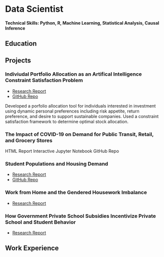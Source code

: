 # Data Scientist
#### Technical Skills: Python, R, Machine Learning, Statistical Analysis, Causal Inference

## Education

## Projects
### Indiviudal Portfolio Allocation as an Artifical Intelligence Constraint Satisfaction Problem
- [Research Report](/projects/AIProject.pdf)
- [GitHub Repo](https://github.com/juliedawkins/ai-stock-portfolio)

Developed a porfolio allocation tool for individuals interested in investment using dynamic personal preferences including risk appetite, return preference, and desire to support sustainable companies. Used a constraint satisfaction framework to determine optimal stock allocation. 

### The Impact of COVID-19 on Demand for Public Transit, Retail, and Grocery Stores
HTML Report
Interactive Jupyter Notebook
GitHub Repo

### Student Populations and Housing Demand
- [Research Report](/projects/HousingProject.pdf)
- [GitHub Repo](https://github.com/juliedawkins/5253_FinalProject)

### Work from Home and the Gendered Housework Imbalance
- [Research Report](/projects/GenderGap.pdf)

### How Government Private School Subsidies Incentivize Private School and Student Behavior
- [Research Report](/projects/SchoolSubsidies.pdf)

## Work Experience


